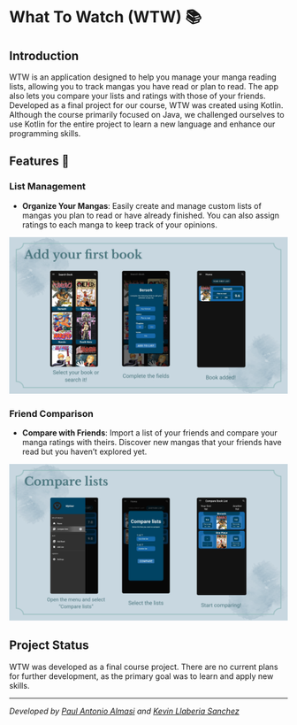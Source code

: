 # What To Watch (WTW) 📚

## Introduction
WTW is an application designed to help you manage your manga reading lists, allowing you to track mangas you have read or plan to read. The app also lets you compare your lists and ratings with those of your friends. Developed as a final project for our course, WTW was created using Kotlin. Although the course primarily focused on Java, we challenged ourselves to use Kotlin for the entire project to learn a new language and enhance our programming skills.

## Features 🎯

### List Management
- **Organize Your Mangas**: Easily create and manage custom lists of mangas you plan to read or have already finished. You can also assign ratings to each manga to keep track of your opinions.
  
![List Management Screenshot](https://github.com/oyoke23/WTW/blob/main/list_management.png)

### Friend Comparison
- **Compare with Friends**: Import a list of your friends and compare your manga ratings with theirs. Discover new mangas that your friends have read but you haven’t explored yet.
  
![Friend Comparison Screenshot](https://github.com/oyoke23/WTW/blob/main/friend_comparision.png)

## Project Status
WTW was developed as a final course project. There are no current plans for further development, as the primary goal was to learn and apply new skills.

---

*Developed by [Paul Antonio Almasi](https://github.com/kakxem) and [Kevin Llaberia Sanchez](https://github.com/oyoke23)*


